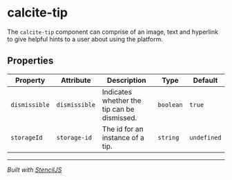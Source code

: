 # calcite-tip

The `calcite-tip` component can comprise of an image, text and hyperlink to give helpful hints to a user about using the platform.

## Properties

| Property      | Attribute     | Description                                 | Type      | Default     |
| ------------- | ------------- | ------------------------------------------- | --------- | ----------- |
| `dismissible` | `dismissible` | Indicates whether the tip can be dismissed. | `boolean` | `true`      |
| `storageId`   | `storage-id`  | The id for an instance of a tip.            | `string`  | `undefined` |

---

_Built with [StencilJS](https://stenciljs.com/)_
